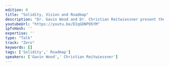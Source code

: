```yaml
---
edition: 0
title: "Solidity, Vision and Roadmap"
description: "Dr. Gavin Wood and Dr. Christian Reitwiessner present the vision and roadmap of Solidity, the smart contract programming language."
youtubeUrl: "https://youtu.be/DIqGDNPO5YM"
ipfsHash: ''
expertise: ''
type: "Talk"
track: "Zero"
keywords: []
tags: ['Solidity',' Roadmap']
speakers: ['Gavin Wood',' Christian Reitwiessner']
---
```

